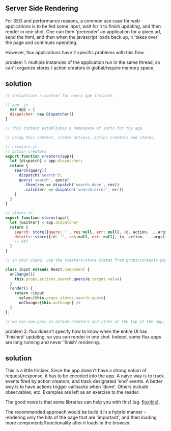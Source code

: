Server Side Rendering
---
For SEO and performance reasons, a common use case for web applications is to be fed some input, wait for it to finish updating, and then render in one shot. One can then 'prerender' an application for a given url, send the html, and then when the javascript loads back up, it 'takes over' the page and continues operating.

However, flux applications have 2 specific problems with this flow.

problem 1: multiple instances of the application run in the same thread, so can't organize stores / action creators in global/require memory space.

solution
---
```js
// instantiate a context for every app instance.  

// app .js 
  var app = {
  dispatcher: new Dispatcher()
}

// this context establishes a namespace of sorts for the app.

// using this context, create actions, action creators and stores, 

// creators.js
// action creators 
export function creators(app){
  let {dispatch} = app.dispatcher;
  return {
    search(query){
      dispatch('search');
      query('search', query)
        .then(res => dispatch('search.done', res))
        .catch(err => dispatch('search.error', err))
    }
  }
}

// stores.js
export function stores(app){
  let {waitFor} = app.dispatcher
  return {
    search: store({query: '', res:null, err: null}, (o, action, ...args){}),
    details: store({id: '', res:null, err: null}, (o, action, ...args){})
    // etc
  }  
}

// in your views, use the creators/store states from props/contexts passed to it

class Input extends React.Component {
  onChange(){
    this.props.actions.search.query(e.target.value)
  }
  render() {
    return <input 
      value={this.props.stores.search.query} 
      onChange={this.onChange} />
  }
};

// we can now pass in action creators and state at the top of the app, effectively sandboxing the app onto the context

```

problem 2: flux doesn't specify how to know when the entire UI has 'finished' updating, so you can render in one shot. Indeed, some flux apps are long running and never 'finish' rendering.

solution
---
This is a little trickier. Since the app doesn't have a strong notion of request/response, it has to be encoded into the app. A naive way is to track events fired by action creators, and track designated 'end' events. A better way is to have actions trigger callbacks when 'done'. Others include observables, etc. Examples are left as an exercise to the reader.


The good news is that some libraries can help you with this! (eg. [fluxible](https://github.com/yahoo/fluxible)).

The recommended approach would be build it in a hybrid manner - rendering only the bits of the page that are 'important', and then loading more components/functionality after it loads in the browser. 
